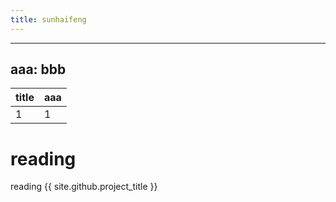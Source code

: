 ```yaml
---
title: sunhaifeng
---
```


---
aaa: bbb
---

title|aaa
---|---
1|1

# reading
reading
{{ site.github.project_title }}

